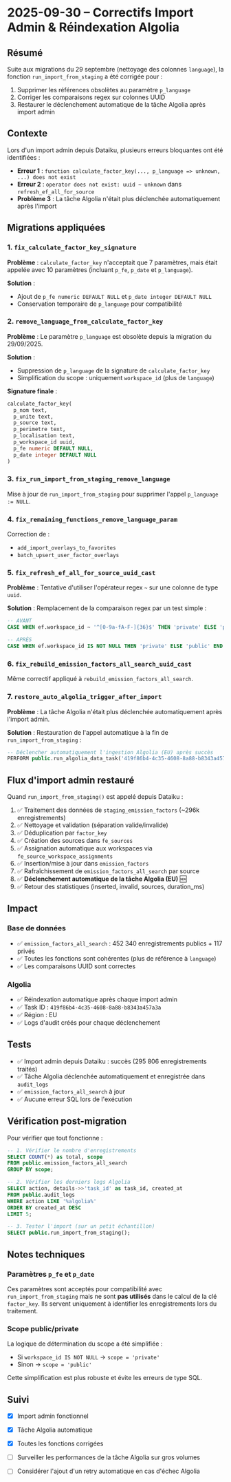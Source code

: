 # 2025-09-30 – Correctifs Import Admin & Réindexation Algolia

## Résumé
Suite aux migrations du 29 septembre (nettoyage des colonnes `language`), la fonction `run_import_from_staging` a été corrigée pour :
1. Supprimer les références obsolètes au paramètre `p_language`
2. Corriger les comparaisons regex sur colonnes UUID
3. Restaurer le déclenchement automatique de la tâche Algolia après import admin

## Contexte
Lors d'un import admin depuis Dataiku, plusieurs erreurs bloquantes ont été identifiées :
- **Erreur 1** : `function calculate_factor_key(..., p_language => unknown, ...) does not exist`
- **Erreur 2** : `operator does not exist: uuid ~ unknown` dans `refresh_ef_all_for_source`
- **Problème 3** : La tâche Algolia n'était plus déclenchée automatiquement après l'import

## Migrations appliquées

### 1. `fix_calculate_factor_key_signature`
**Problème** : `calculate_factor_key` n'acceptait que 7 paramètres, mais était appelée avec 10 paramètres (incluant `p_fe`, `p_date` et `p_language`).

**Solution** :
- Ajout de `p_fe numeric DEFAULT NULL` et `p_date integer DEFAULT NULL`
- Conservation temporaire de `p_language` pour compatibilité

### 2. `remove_language_from_calculate_factor_key`
**Problème** : Le paramètre `p_language` est obsolète depuis la migration du 29/09/2025.

**Solution** :
- Suppression de `p_language` de la signature de `calculate_factor_key`
- Simplification du scope : uniquement `workspace_id` (plus de `language`)

**Signature finale** :
```sql
calculate_factor_key(
  p_nom text,
  p_unite text,
  p_source text,
  p_perimetre text,
  p_localisation text,
  p_workspace_id uuid,
  p_fe numeric DEFAULT NULL,
  p_date integer DEFAULT NULL
)
```

### 3. `fix_run_import_from_staging_remove_language`
Mise à jour de `run_import_from_staging` pour supprimer l'appel `p_language := NULL`.

### 4. `fix_remaining_functions_remove_language_param`
Correction de :
- `add_import_overlays_to_favorites`
- `batch_upsert_user_factor_overlays`

### 5. `fix_refresh_ef_all_for_source_uuid_cast`
**Problème** : Tentative d'utiliser l'opérateur regex `~` sur une colonne de type `uuid`.

**Solution** : Remplacement de la comparaison regex par un test simple :
```sql
-- AVANT
CASE WHEN ef.workspace_id ~ '^[0-9a-fA-F-]{36}$' THEN 'private' ELSE 'public' END

-- APRÈS
CASE WHEN ef.workspace_id IS NOT NULL THEN 'private' ELSE 'public' END
```

### 6. `fix_rebuild_emission_factors_all_search_uuid_cast`
Même correctif appliqué à `rebuild_emission_factors_all_search`.

### 7. `restore_auto_algolia_trigger_after_import`
**Problème** : La tâche Algolia n'était plus déclenchée automatiquement après l'import admin.

**Solution** : Restauration de l'appel automatique à la fin de `run_import_from_staging` :
```sql
-- Déclencher automatiquement l'ingestion Algolia (EU) après succès
PERFORM public.run_algolia_data_task('419f86b4-4c35-4608-8a88-b8343a457a3a'::uuid, 'eu');
```

## Flux d'import admin restauré

Quand `run_import_from_staging()` est appelé depuis Dataiku :

1. ✅ Traitement des données de `staging_emission_factors` (~296k enregistrements)
2. ✅ Nettoyage et validation (séparation valide/invalide)
3. ✅ Déduplication par `factor_key`
4. ✅ Création des sources dans `fe_sources`
5. ✅ Assignation automatique aux workspaces via `fe_source_workspace_assignments`
6. ✅ Insertion/mise à jour dans `emission_factors`
7. ✅ Rafraîchissement de `emission_factors_all_search` par source
8. ✅ **Déclenchement automatique de la tâche Algolia (EU)** 🆕
9. ✅ Retour des statistiques (inserted, invalid, sources, duration_ms)

## Impact

### Base de données
- ✅ `emission_factors_all_search` : 452 340 enregistrements publics + 117 privés
- ✅ Toutes les fonctions sont cohérentes (plus de référence à `language`)
- ✅ Les comparaisons UUID sont correctes

### Algolia
- ✅ Réindexation automatique après chaque import admin
- ✅ Task ID : `419f86b4-4c35-4608-8a88-b8343a457a3a`
- ✅ Région : EU
- ✅ Logs d'audit créés pour chaque déclenchement

## Tests
- ✅ Import admin depuis Dataiku : succès (295 806 enregistrements traités)
- ✅ Tâche Algolia déclenchée automatiquement et enregistrée dans `audit_logs`
- ✅ `emission_factors_all_search` à jour
- ✅ Aucune erreur SQL lors de l'exécution

## Vérification post-migration

Pour vérifier que tout fonctionne :

```sql
-- 1. Vérifier le nombre d'enregistrements
SELECT COUNT(*) as total, scope 
FROM public.emission_factors_all_search 
GROUP BY scope;

-- 2. Vérifier les derniers logs Algolia
SELECT action, details->>'task_id' as task_id, created_at
FROM public.audit_logs
WHERE action LIKE '%algolia%'
ORDER BY created_at DESC
LIMIT 5;

-- 3. Tester l'import (sur un petit échantillon)
SELECT public.run_import_from_staging();
```

## Notes techniques

### Paramètres `p_fe` et `p_date`
Ces paramètres sont acceptés pour compatibilité avec `run_import_from_staging` mais ne sont **pas utilisés** dans le calcul de la clé `factor_key`. Ils servent uniquement à identifier les enregistrements lors du traitement.

### Scope public/private
La logique de détermination du scope a été simplifiée :
- Si `workspace_id IS NOT NULL` → `scope = 'private'`
- Sinon → `scope = 'public'`

Cette simplification est plus robuste et évite les erreurs de type SQL.

## Suivi
- [x] Import admin fonctionnel
- [x] Tâche Algolia automatique
- [x] Toutes les fonctions corrigées
- [ ] Surveiller les performances de la tâche Algolia sur gros volumes
- [ ] Considérer l'ajout d'un retry automatique en cas d'échec Algolia




